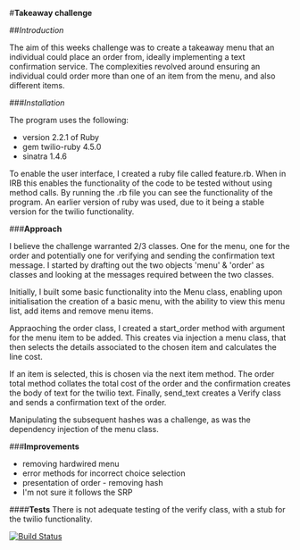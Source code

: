 
#**Takeaway challenge**

##*Introduction*

The aim of this weeks challenge was to create a takeaway menu that an individual could place an order from, ideally implementing a text confirmation service. The complexities revolved around ensuring an individual could order more than one of an item from the menu, and also different items.

###*Installation*

The program uses the following:
- version 2.2.1 of Ruby
- gem twilio-ruby 4.5.0
- sinatra 1.4.6

To enable the user interface, I created a ruby file called feature.rb. When in IRB this enables the functionality of the code to be tested without using method calls. By running the .rb file you can see the functionality of the program. An earlier version of ruby was used, due to it being a stable version for the twilio functionality.

###**Approach**

I believe the challenge warranted 2/3 classes. One for the menu, one for the order and potentially one for verifying and sending the confirmation text message. I started by drafting out the two objects 'menu' & 'order' as classes and looking at the messages required between the two classes.

Initially, I built some basic functionality into the Menu class, enabling upon initialisation the creation of a basic menu, with the ability to view this menu list, add items and remove menu items.

Appraoching the order class, I created a start_order method with argument for the menu item to be added. This creates via injection a menu class, that then selects the details associated to the chosen item and calculates the line cost.

If an item is selected, this is chosen via the next item method. The order total method collates the total cost of the order and the confirmation creates the body of text for the twilio text. Finally, send_text creates a Verify class and sends a confirmation text of the order.

Manipulating the subsequent hashes was a challenge, as was the dependency injection of the menu class.

###**Improvements**
- removing hardwired menu
- error methods for incorrect choice selection
- presentation of order - removing hash
- I'm not sure it follows the SRP

####**Tests**
There is not adequate testing of the verify class, with a stub for the twilio functionality.

[![Build Status](https://travis-ci.org/makersacademy/takeaway-challenge.svg?branch=master)](https://travis-ci.org/makersacademy/takeaway-challenge)
